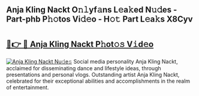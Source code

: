## Anja Kling Nackt O𝚗𝚕yf𝚊ns L𝚎a𝚔ed N𝚞𝚍es - Part-phb P𝚑𝚘tos Vi𝚍𝚎o - H𝚘𝚝 Part L𝚎a𝚔s X8Cyv

# <h2><a href="http://kfc4taz.oniu.top/?m=Anja+Kling+Nackt">🔗👉 🔴 Anja Kling Nackt P𝚑ot𝚘𝚜 V𝚒d𝚎o</a></h2>

[![Anja Kling Nackt Nu𝚍e𝚜](https://i.imgur.com/0qMVB7G.gif)](http://kfc4taz.oniu.top/?m=Anja+Kling+Nackt)
Social media personality Anja Kling Nackt, acclaimed for disseminating dance and lifestyle ideas, through presentations and personal vlogs. Outstanding artist Anja Kling Nackt, celebrated for their exceptional abilities and accomplishments in the realm of entertainment.  
